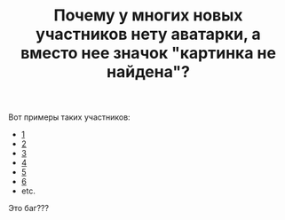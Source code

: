 ﻿---
title: "Почему у многих новых участников нету аватарки, а вместо нее значок &quot;картинка не найдена&quot;?"
se.owner.user_id: 337540
se.owner.display_name: "Victor VosMottor"
se.owner.link: "https://ru.meta.stackoverflow.com/users/337540/victor-vosmottor"
se.link: "https://ru.meta.stackoverflow.com/questions/10948/%d0%9f%d0%be%d1%87%d0%b5%d0%bc%d1%83-%d1%83-%d0%bc%d0%bd%d0%be%d0%b3%d0%b8%d1%85-%d0%bd%d0%be%d0%b2%d1%8b%d1%85-%d1%83%d1%87%d0%b0%d1%81%d1%82%d0%bd%d0%b8%d0%ba%d0%be%d0%b2-%d0%bd%d0%b5%d1%82%d1%83-%d0%b0%d0%b2%d0%b0%d1%82%d0%b0%d1%80%d0%ba%d0%b8-%d0%b0-%d0%b2%d0%bc%d0%b5%d1%81%d1%82%d0%be-%d0%bd%d0%b5%d0%b5-%d0%b7%d0%bd%d0%b0%d1%87%d0%be%d0%ba-%d0%ba%d0%b0%d1%80%d1%82%d0%b8%d0%bd%d0%ba%d0%b0-%d0%bd%d0%b5"
se.question_id: 10948
se.post_type: question
---
<p>Вот примеры таких участников:</p>
<ul>
<li><a href="https://ru.stackoverflow.com/users/411657/%d0%ae%d0%bb%d0%b8%d0%b9-%d0%a7%d0%b0%d1%80%d0%ba%d0%be%d0%b2%d1%81%d0%ba%d0%b8%d0%b9">1</a></li>
<li><a href="https://ru.stackoverflow.com/users/411902/miramistin">2</a></li>
<li><a href="https://ru.stackoverflow.com/users/411418/%d0%a3%d1%87%d0%b8-%d0%9e%d1%82%d0%b2%d0%b5%d1%82">3</a></li>
<li><a href="https://ru.stackoverflow.com/users/411452/%d1%81%d1%82%d0%b0%d1%81%d0%ba%d0%be">4</a></li>
<li><a href="https://ru.stackoverflow.com/users/411799/%d0%a1%d1%82%d0%b0%d0%bd%d0%b8%d1%81%d0%bb%d0%b0%d0%b2-%d0%95%d0%bc%d0%b5%d1%80%d1%81%d0%be%d0%b2">5</a></li>
<li><a href="https://ru.stackoverflow.com/users/411719/%d0%a1%d0%b5%d1%80%d0%b3%d0%b5%d0%b9-%d0%9c%d0%b0%d0%bb%d0%b0%d1%85%d0%be%d0%b2">6</a></li>
<li>etc.</li>
</ul>
<p>Это баг???</p>
